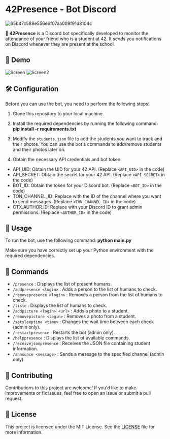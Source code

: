 # 42Presence - Bot Discord
![65b47c588e556e6f07aa009f91d8104c](https://github.com/mousliiim/BotDiscord/assets/101677651/b06a3d7a-6a5e-4f3b-910c-ebdbb57678a0)<br>


🤖 <b>42Presence</b> is a Discord bot specifically developed to monitor the attendance of your friend who is a student at 42. It sends you notifications on Discord whenever they are present at the school.

## 🚀 Demo
![Screen](https://github.com/mousliiim/Bot-42Presence/assets/101677651/ac770981-943e-4cba-a6a5-38c87664eb66)
![Screen2](https://github.com/mousliiim/Bot-42Presence/assets/101677651/5f8f5ff5-54cb-44e9-ab43-a9be53de5ca0)

## 🛠️ Configuration

Before you can use the bot, you need to perform the following steps:

1. Clone this repository to your local machine.

2. Install the required dependencies by running the following command:
<b>pip install -r requirements.txt</b>

3. Modify the `students.json` file to add the students you want to track and their photos. You can use the bot's commands to add/remove students and their photos later on.

4. Obtain the necessary API credentials and bot token:

- API_UID: Obtain the UID for your 42 API. (Replace `<API_UID>` in the code)
- API_SECRET: Obtain the secret for your 42 API. (Replace `<API_SECRET>` in the code)
- BOT_ID: Obtain the token for your Discord bot. (Replace `<BOT_ID>` in the code)
- TON_CHANNEL_ID: Replace with the ID of the channel where you want to send messages. (Replace `<TON_CHANNEL_ID>` in the code)
- CTX.AUTHOR.ID: Replace with your Discord ID to grant admin permissions. (Replace `<AUTHOR_ID>` in the code)

## 🚀 Usage

To run the bot, use the following command:
<b>python main.py</b>

Make sure you have correctly set up your Python environment with the required dependencies.

## 📜 Commands

- `/presence` : Displays the list of present humans.
- `/addpresence <login>` : Adds a person to the list of humans to check.
- `/removepresence <login>` : Removes a person from the list of humans to check.
- `/liste` : Displays the list of humans to check.
- `/addpicture <login> <url>` : Adds a photo to a student.
- `/removepicture <login>` : Removes a photo from a student.
- `/setsleeptime <time>` : Changes the wait time between each check (admin only).
- `/restartpresence` : Restarts the bot (admin only).
- `/helppresence` : Displays the list of available commands.
- `/receivejsonpresence` : Receives the JSON file containing student information.
- `/announce <message>` : Sends a message to the specified channel (admin only).

## 🤝 Contributing

Contributions to this project are welcome! If you'd like to make improvements or fix issues, feel free to open an issue or submit a pull request.

## 📄 License

This project is licensed under the MIT License. See the [LICENSE](LICENSE) file for more information.
